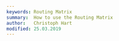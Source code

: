 ```yaml
---
keywords: Routing Matrix
summary:  How to use the Routing Matrix
author:   Christoph Hart
modified: 25.03.2019
---
```

